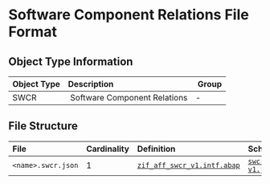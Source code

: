 # Software Component Relations File Format

## Object Type Information

Object Type | Description | Group
:--- | :--- | :---
SWCR | Software Component Relations | -

## File Structure

File | Cardinality | Definition | Schema | Example
:--- | :---  | :--- | :--- | :---
`<name>.swcr.json` | 1 | [`zif_aff_swcr_v1.intf.abap`](./type/zif_aff_swcr_v1.intf.abap) | [`swcr-v1.json`](./swcr-v1.json) | [`z_aff_example_swcr.swcr.json`](./examples/z_aff_example_swcr.swcr.json)
